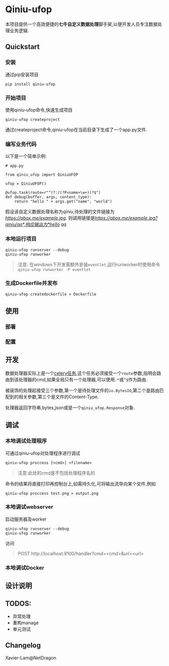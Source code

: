 # Qiniu-ufop

本项目提供一个高效便捷的**七牛自定义数据处理**脚手架,以便开发人员专注数据处理业务逻辑.

## Quickstart
### 安装
通过pip安装项目

    pip install qiniu-ufop

### 开始项目
使用qiniu-ufop命令,快速生成项目

    qiniu-ufop createproject

通过createproject命令,qiniu-ufop在当前目录下生成了一个app.py文件.

### 编写业务代码
以下是一个简单示例:

    # app.py

    from qiniu_ufop import QiniuUFOP

    ufop = QiniuUFOP()

    @ufop.task(route=r"^(?:/(?P<name>\w+))?$")
    def debug(buffer, args, content_type):
        return "hello " + args.get("name", "world")

假设该自定义数据处理名称为*qiniu*,待处理的文件链接为*https://qbox.me/example.jpg*. 则调用链接是*https://qbox.me/example.jpg?qiniu/qq*,响应输出为*hello qq*

### 本地运行项目

    qiniu-ufop runserver --debug
    qiniu-ufop runworker

> 注意: 在windows下开发需额外安装`eventlet`,运行runworker时使用命令`qiniu-ufop runworker -P eventlet`

### 生成Dockerfile并发布

    qiniu-ufop createdockerfile > Dockerfile

## 使用
### 部署
### 配置

## 开发
数据处理器实际上是一个[celery任务](http://docs.celeryproject.org/en/latest/userguide/tasks.html),这个任务必须接受一个`route`参数,指明会路由到该处理器的cmd,如果全局只有一个处理器,可以使用`.*`或`^$`作为路由.

被装饰的处理起接受三个参数,第一个是待处理文件的`io.BytesIO`,第二个是路由匹配到的相关参数,第三个是文件的Content-Type.

处理器返回字符串,bytes,json或是一个`qiniu_ufop.Response`对象.

## 调试
### 本地调试处理程序
可通过qiniu-ufop对处理程序进行调试

    qiniu-ufop proccess [<cmd>] <filename>

> 注意:此处的cmd是不包括处理程序名的

命令的结果将直接打印再控制台上,如需持久化,可将输出流导向某个文件,例如

    qiniu-ufop proccess test.png > output.png

### 本地调试webserver
启动服务器及worker

    qiniu-ufop runserver --debug
    qiniu-ufop runworker

访问
> POST http://localhost:9100/handler?cmd=\<cmd\>&url=\<url\>

### 本地调试Docker

## 设计说明

## TODOS:
* 异常处理
* 重构manage
* 单元测试

## Changelog


Xavier-Lam@NetDragon
